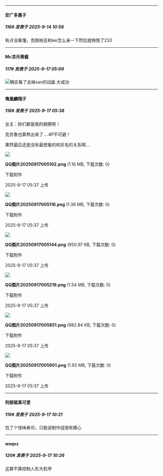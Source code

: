 ﻿
*****

####  安广多惠子  
##### 116#       发表于 2025-9-14 10:58

有点没看懂，克图格亚和kei怎么亲一下然后就殉情了233


*****

####  Mc凉月奏酱  
##### 117#       发表于 2025-9-17 05:09

<img src="https://static.stage1st.com/image/smiley/face2017/037.png" referrerpolicy="no-referrer">确实看了会掉san的动画 大成功


*****

####  鸯凰麟翔子  
##### 118#       发表于 2025-9-17 05:38

女主：妳们都是我的翅膀呀！

克苏鲁也算熬出来了....4P不可避！

果然最后还是没有最想看的和灰毛的关系啊...

<img src="https://img.stage1st.com/forum/202509/17/053702dsse2jcfyszl6tlz.png" referrerpolicy="no-referrer">

<strong>QQ图片20250917005102.png</strong> (1.16 MB, 下载次数: 0)

下载附件

2025-9-17 05:37 上传

<img src="https://img.stage1st.com/forum/202509/17/053703qlrs2d5zweurzde7.png" referrerpolicy="no-referrer">

<strong>QQ图片20250917005116.png</strong> (1.36 MB, 下载次数: 0)

下载附件

2025-9-17 05:37 上传

<img src="https://img.stage1st.com/forum/202509/17/053704kz242im7m2a4gya2.png" referrerpolicy="no-referrer">

<strong>QQ图片20250917005144.png</strong> (950.97 KB, 下载次数: 0)

下载附件

2025-9-17 05:37 上传

<img src="https://img.stage1st.com/forum/202509/17/053705zzpnvu55dtcggtu5.png" referrerpolicy="no-referrer">

<strong>QQ图片20250917005219.png</strong> (1.54 MB, 下载次数: 0)

下载附件

2025-9-17 05:37 上传

<img src="https://img.stage1st.com/forum/202509/17/053705ifq2zhomfz78lh4g.png" referrerpolicy="no-referrer">

<strong>QQ图片20250917005851.png</strong> (982.84 KB, 下载次数: 0)

下载附件

2025-9-17 05:37 上传

<img src="https://img.stage1st.com/forum/202509/17/053707f8lgykvr8sz0k3h9.png" referrerpolicy="no-referrer">

<strong>QQ图片20250917005901.png</strong> (1.93 MB, 下载次数: 0)

下载附件

2025-9-17 05:37 上传


*****

####  刑部姬真可爱  
##### 119#       发表于 2025-9-17 10:21

包了个怪味寿司，只能说制作组很有豚心


*****

####  wsqxz  
##### 120#       发表于 2025-9-17 10:26

这算不算控制人形大机甲

